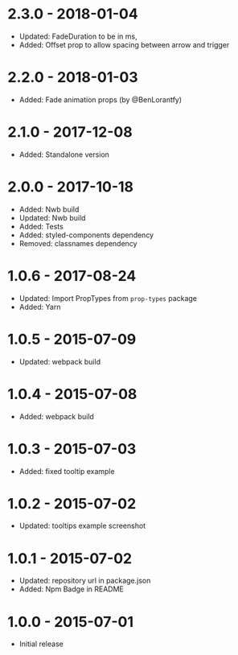 # 2.3.0 - 2018-01-04

* Updated: FadeDuration to be in ms,
* Added: Offset prop to allow spacing between arrow and trigger

# 2.2.0 - 2018-01-03

* Added: Fade animation props (by @BenLorantfy)

# 2.1.0 - 2017-12-08

* Added: Standalone version

# 2.0.0 - 2017-10-18

* Added: Nwb build
* Updated: Nwb build
* Added: Tests
* Added: styled-components dependency
* Removed: classnames dependency

# 1.0.6 - 2017-08-24

* Updated: Import PropTypes from `prop-types` package
* Added: Yarn

# 1.0.5 - 2015-07-09

* Updated: webpack build

# 1.0.4 - 2015-07-08

* Added: webpack build

# 1.0.3 - 2015-07-03

* Added: fixed tooltip example

# 1.0.2 - 2015-07-02

* Updated: tooltips example screenshot

# 1.0.1 - 2015-07-02

* Updated: repository url in package.json
* Added: Npm Badge in README

# 1.0.0 - 2015-07-01

* Initial release
